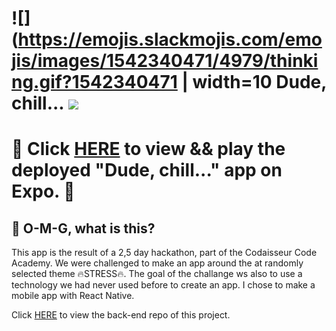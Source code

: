 # ![](https://emojis.slackmojis.com/emojis/images/1542340471/4979/thinking.gif?1542340471 | width=10 Dude, chill... ![](https://emojis.slackmojis.com/emojis/images/1542340464/4967/facepalm.gif?1542340464)

# :eyes:  Click [HERE](https://expo.io/@jetskevdwouden/dude_chill_) to view && play the deployed "Dude, chill..." app on Expo.  :eyes:

## :information_desk_person: O-M-G, what is this?
This app is the result of a 2,5 day hackathon, part of the Codaisseur Code Academy.
We were challenged to make an app around the at randomly selected theme :fire:STRESS:fire:. The goal of the challange ws also to use a technology we had never used before to create an app.
I chose to make a mobile app with React Native.

Click [HERE](https://github.com/JetskevdWouden/dude_chill_api) to view the back-end repo of this project.
